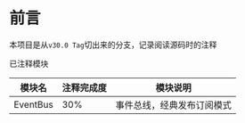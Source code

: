 # 前言

本项目是从`v30.0 Tag`切出来的分支，记录阅读源码时的注释

已注释模块

模块名|注释完成度| 模块说明
---|---|---
EventBus| 30%| 事件总线，经典发布订阅模式
